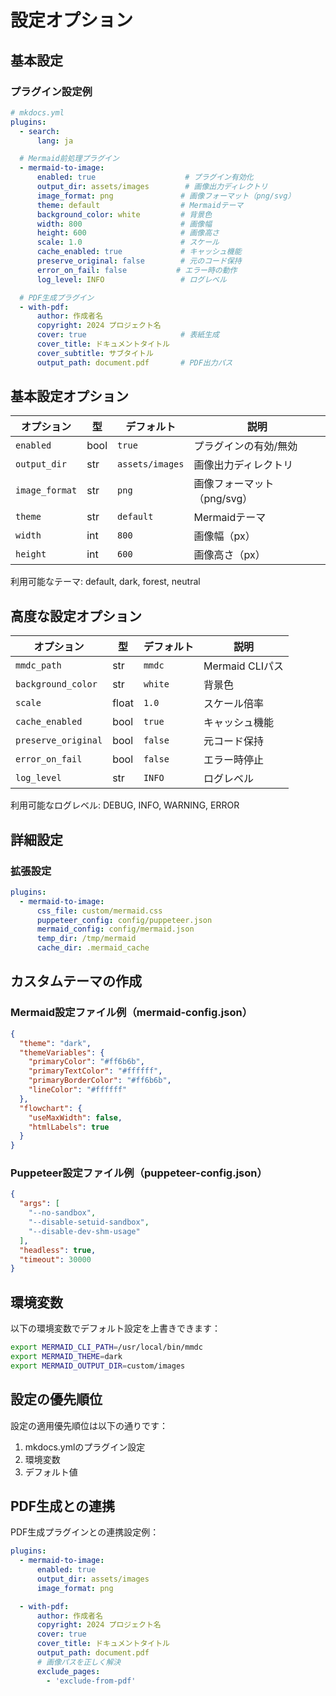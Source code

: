 # 設定オプション

## 基本設定

### プラグイン設定例

```yaml
# mkdocs.yml
plugins:
  - search:
      lang: ja

  # Mermaid前処理プラグイン
  - mermaid-to-image:
      enabled: true                    # プラグイン有効化
      output_dir: assets/images        # 画像出力ディレクトリ
      image_format: png               # 画像フォーマット（png/svg）
      theme: default                  # Mermaidテーマ
      background_color: white         # 背景色
      width: 800                      # 画像幅
      height: 600                     # 画像高さ
      scale: 1.0                      # スケール
      cache_enabled: true             # キャッシュ機能
      preserve_original: false        # 元のコード保持
      error_on_fail: false           # エラー時の動作
      log_level: INFO                 # ログレベル

  # PDF生成プラグイン
  - with-pdf:
      author: 作成者名
      copyright: 2024 プロジェクト名
      cover: true                     # 表紙生成
      cover_title: ドキュメントタイトル
      cover_subtitle: サブタイトル
      output_path: document.pdf       # PDF出力パス
```

## 基本設定オプション

| オプション | 型 | デフォルト | 説明 |
|-----------|---|-----------|------|
| `enabled` | bool | `true` | プラグインの有効/無効 |
| `output_dir` | str | `assets/images` | 画像出力ディレクトリ |
| `image_format` | str | `png` | 画像フォーマット（png/svg） |
| `theme` | str | `default` | Mermaidテーマ |
| `width` | int | `800` | 画像幅（px） |
| `height` | int | `600` | 画像高さ（px） |

利用可能なテーマ: default, dark, forest, neutral

## 高度な設定オプション

| オプション | 型 | デフォルト | 説明 |
|-----------|---|-----------|------|
| `mmdc_path` | str | `mmdc` | Mermaid CLIパス |
| `background_color` | str | `white` | 背景色 |
| `scale` | float | `1.0` | スケール倍率 |
| `cache_enabled` | bool | `true` | キャッシュ機能 |
| `preserve_original` | bool | `false` | 元コード保持 |
| `error_on_fail` | bool | `false` | エラー時停止 |
| `log_level` | str | `INFO` | ログレベル |

利用可能なログレベル: DEBUG, INFO, WARNING, ERROR

## 詳細設定

### 拡張設定
```yaml
plugins:
  - mermaid-to-image:
      css_file: custom/mermaid.css
      puppeteer_config: config/puppeteer.json
      mermaid_config: config/mermaid.json
      temp_dir: /tmp/mermaid
      cache_dir: .mermaid_cache
```

## カスタムテーマの作成

### Mermaid設定ファイル例（mermaid-config.json）

```json
{
  "theme": "dark",
  "themeVariables": {
    "primaryColor": "#ff6b6b",
    "primaryTextColor": "#ffffff",
    "primaryBorderColor": "#ff6b6b",
    "lineColor": "#ffffff"
  },
  "flowchart": {
    "useMaxWidth": false,
    "htmlLabels": true
  }
}
```

### Puppeteer設定ファイル例（puppeteer-config.json）

```json
{
  "args": [
    "--no-sandbox",
    "--disable-setuid-sandbox",
    "--disable-dev-shm-usage"
  ],
  "headless": true,
  "timeout": 30000
}
```

## 環境変数

以下の環境変数でデフォルト設定を上書きできます：

```bash
export MERMAID_CLI_PATH=/usr/local/bin/mmdc
export MERMAID_THEME=dark
export MERMAID_OUTPUT_DIR=custom/images
```

## 設定の優先順位

設定の適用優先順位は以下の通りです：

1. mkdocs.ymlのプラグイン設定
2. 環境変数
3. デフォルト値

## PDF生成との連携

PDF生成プラグインとの連携設定例：

```yaml
plugins:
  - mermaid-to-image:
      enabled: true
      output_dir: assets/images
      image_format: png

  - with-pdf:
      author: 作成者名
      copyright: 2024 プロジェクト名
      cover: true
      cover_title: ドキュメントタイトル
      output_path: document.pdf
      # 画像パスを正しく解決
      exclude_pages:
        - 'exclude-from-pdf'
```
